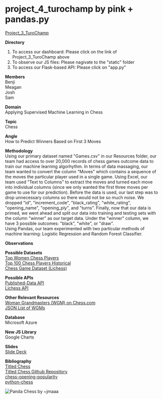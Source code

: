 # project_4_turochamp by pink + pandas.py

<a href="https://mrmrrpg.github.io/project_3/">Project_3_TuroChamp</a></br>

<b>Directory</b></br>
1. To access our dashboard: Please click on the link of Project_3_TuroChamp above
2. To observe our JS files: Please nagivate to the "static" folder
3. To access our Flask-based API: Please click on "app.py"

<b>Members</b></br>
Benji</br>
Meagan</br>
Josh</br>
Sam</br>

<b>Domain</b></br>
Applying Supervised Machine Learning in Chess

<b>Topic</b></br>
Chess

<b>Angle</b></br>
How to Predict Winners Based on First 3 Moves

<b>Methodology</b></br>
Using our primary dataset named "Games.csv" in our Resources folder, our team had access to over 20,000 records of chess games outcome data to train our machine learning algorhythm. In terms of data massaging, our team wanted to convert the column "Moves" which contains a sequence of the moves the particular player used in a single game. Using Excel, our team used "Text to Columns" to extract the moves and turned each move into individual columns (since we only wanted the first three moves per game to use for our prediction). Before the data is used, our last step was to drop unnecessary columns so there would not be so much noise. We dropped "id", "increment_code", "black_rating", "white_rating", "opening_name", "opening_ply", and "turns". Finally, now that our data is primed, we went ahead and split our data into training and testing sets with the column "winner" as our target data. Under the "winner" column, we have 3 possible outcomes: "black", "white", or "draw".<b></b></br>
Using Pandas, our team experimented with two particular methods of machine learning: Logistic Regression and Random Forest Classifier.

<b>Observations</b></br>

<b>Possible Datasets</b></br>
<a href="https://www.kaggle.com/vikasojha98/top-women-chess-players">Top Women Chess Players</a></br>
<a href="https://www.kaggle.com/odartey/top-chess-players">Top 100 Chess Players Historical</a></br>
<a href="https://www.kaggle.com/datasnaek/chess">Chess Game Dataset (Lichess)</a></br>

<b>Possible APIs</b></br>
<a href="https://www.chess.com/news/view/published-data-api">Published-Data API</a></br>
<a href="https://lichess.org/api">Lichess API</a></br>

<b>Other Relevant Resources</b></br>
<a href="https://www.chess.com/members/titled-players/woman-grandmasters?&page=1">Woman Grandmasters (WGM) on Chess.com</a></br>
<a href="https://api.chess.com/pub/titled/WGM">JSON List of WGMs</a></br>

<b>Database</b></br>
Microsoft Azure

<b>New JS Library</b></br>
Google Charts

<b>Slides</b></br>
<a href="https://docs.google.com/presentation/d/1-GgaypWJtLD9YS8pDuaeQwrsGmZznVuhTCam62pIR6Q/edit?usp=sharing">Slide Deck</a></br>

<b>Bibliography</b></br>
<a href="https://www.titledopens.com/">Titled Chess</a></br>
<a href="https://github.com/gsfleur/titledopens">Titled Chess Github Repository</a></br>
<a href=https://github.com/StevenAdema/chess-opening-popularity>chess-opening-popularity</a></br>
<a href=https://python-chess.readthedocs.io/en/latest/>python-chess</a></br>

<img src="https://64.media.tumblr.com/f8e0a9a5b5a0f2fd5538d5a7bba1273f/tumblr_mqbflxsjRg1rn2sy0o1_500.gifv" alt="Panda Chess
by ~jmaaa">

